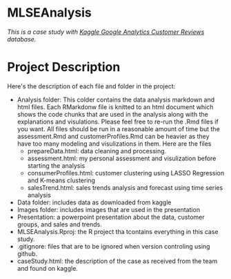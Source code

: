 # MLSEAnalysis

  *This is a case study with [Kaggle Google Analytics Customer Reviews](https://www.kaggle.com/competitions/ga-customer-revenue-prediction/data) database.*

# Project Description    
Here's the description of each file and folder in the project:

* Analysis folder: This colder contains the data analysis markdown and html files. Each RMarkdonw file is knitted to an html document which shows the code chunks that are used in the analysis along with the explanations and visulations. Please feel free to re-run the .Rmd files if you want. All files should be run in a reasonable amount of time but the assessment.Rmd and customerProfiles.Rmd can be heavier as they have too many modeling and visulizations in them. Here are the files
  + prepareData.html: data cleaning and processing.
  + assessment.html: my personal assessment and visulization before starting the analysis
  + consumerProfiles.html: customer clustering using LASSO Regression and K-means clustering
  + salesTrend.html: sales trends analysis and forecast using time series analysis
* Data folder: includes data as downloaded from kaggle
* Images folder: includes images that are used in the presentation
* Presentation: a powerpoint presentation about the data, customer groups, and sales and trends.
* MLSEAnalysis.Rproj: the R project tha tcontains everything in this case study.
* .gitignore: files that are to be ignored when version controling using github.
* caseStudy.html: the description of the case as received from the team and found on kaggle.
